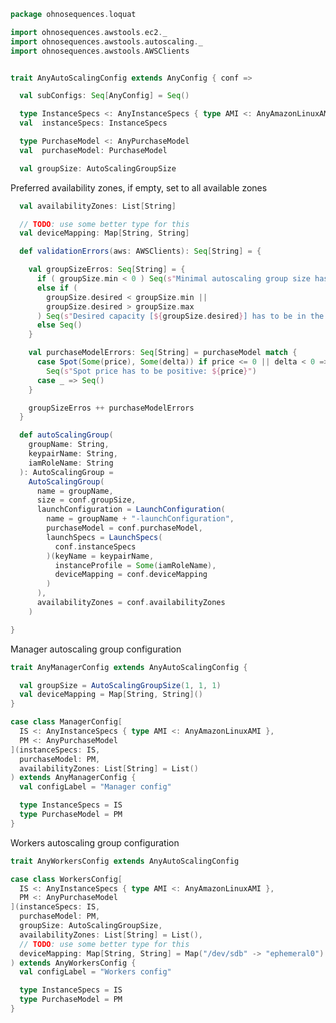
```scala
package ohnosequences.loquat

import ohnosequences.awstools.ec2._
import ohnosequences.awstools.autoscaling._
import ohnosequences.awstools.AWSClients


trait AnyAutoScalingConfig extends AnyConfig { conf =>

  val subConfigs: Seq[AnyConfig] = Seq()

  type InstanceSpecs <: AnyInstanceSpecs { type AMI <: AnyAmazonLinuxAMI }
  val  instanceSpecs: InstanceSpecs

  type PurchaseModel <: AnyPurchaseModel
  val  purchaseModel: PurchaseModel

  val groupSize: AutoScalingGroupSize
```

Preferred availability zones, if empty, set to all available zones

```scala
  val availabilityZones: List[String]

  // TODO: use some better type for this
  val deviceMapping: Map[String, String]

  def validationErrors(aws: AWSClients): Seq[String] = {

    val groupSizeErros: Seq[String] = {
      if ( groupSize.min < 0 ) Seq(s"Minimal autoscaling group size has to be non-negative: ${groupSize.min}")
      else if (
        groupSize.desired < groupSize.min ||
        groupSize.desired > groupSize.max
      ) Seq(s"Desired capacity [${groupSize.desired}] has to be in the interval [${groupSize.min}, ${groupSize.max}]")
      else Seq()
    }

    val purchaseModelErrors: Seq[String] = purchaseModel match {
      case Spot(Some(price), Some(delta)) if price <= 0 || delta < 0 =>
        Seq(s"Spot price has to be positive: ${price}")
      case _ => Seq()
    }

    groupSizeErros ++ purchaseModelErrors
  }

  def autoScalingGroup(
    groupName: String,
    keypairName: String,
    iamRoleName: String
  ): AutoScalingGroup =
    AutoScalingGroup(
      name = groupName,
      size = conf.groupSize,
      launchConfiguration = LaunchConfiguration(
        name = groupName + "-launchConfiguration",
        purchaseModel = conf.purchaseModel,
        launchSpecs = LaunchSpecs(
          conf.instanceSpecs
        )(keyName = keypairName,
          instanceProfile = Some(iamRoleName),
          deviceMapping = conf.deviceMapping
        )
      ),
      availabilityZones = conf.availabilityZones
    )

}
```

Manager autoscaling group configuration

```scala
trait AnyManagerConfig extends AnyAutoScalingConfig {

  val groupSize = AutoScalingGroupSize(1, 1, 1)
  val deviceMapping = Map[String, String]()
}

case class ManagerConfig[
  IS <: AnyInstanceSpecs { type AMI <: AnyAmazonLinuxAMI },
  PM <: AnyPurchaseModel
](instanceSpecs: IS,
  purchaseModel: PM,
  availabilityZones: List[String] = List()
) extends AnyManagerConfig {
  val configLabel = "Manager config"

  type InstanceSpecs = IS
  type PurchaseModel = PM
}
```

Workers autoscaling group configuration

```scala
trait AnyWorkersConfig extends AnyAutoScalingConfig

case class WorkersConfig[
  IS <: AnyInstanceSpecs { type AMI <: AnyAmazonLinuxAMI },
  PM <: AnyPurchaseModel
](instanceSpecs: IS,
  purchaseModel: PM,
  groupSize: AutoScalingGroupSize,
  availabilityZones: List[String] = List(),
  // TODO: use some better type for this
  deviceMapping: Map[String, String] = Map("/dev/sdb" -> "ephemeral0")
) extends AnyWorkersConfig {
  val configLabel = "Workers config"

  type InstanceSpecs = IS
  type PurchaseModel = PM
}

```




[test/scala/ohnosequences/loquat/test/dataProcessing.scala]: ../../../../../test/scala/ohnosequences/loquat/test/dataProcessing.scala.md
[test/scala/ohnosequences/loquat/test/md5.scala]: ../../../../../test/scala/ohnosequences/loquat/test/md5.scala.md
[test/scala/ohnosequences/loquat/test/dataMappings.scala]: ../../../../../test/scala/ohnosequences/loquat/test/dataMappings.scala.md
[test/scala/ohnosequences/loquat/test/data.scala]: ../../../../../test/scala/ohnosequences/loquat/test/data.scala.md
[test/scala/ohnosequences/loquat/test/config.scala]: ../../../../../test/scala/ohnosequences/loquat/test/config.scala.md
[main/scala/ohnosequences/loquat/dataProcessing.scala]: ../dataProcessing.scala.md
[main/scala/ohnosequences/loquat/terminator.scala]: ../terminator.scala.md
[main/scala/ohnosequences/loquat/configs/user.scala]: user.scala.md
[main/scala/ohnosequences/loquat/configs/resources.scala]: resources.scala.md
[main/scala/ohnosequences/loquat/configs/general.scala]: general.scala.md
[main/scala/ohnosequences/loquat/configs/autoscaling.scala]: autoscaling.scala.md
[main/scala/ohnosequences/loquat/configs/termination.scala]: termination.scala.md
[main/scala/ohnosequences/loquat/configs/loquat.scala]: loquat.scala.md
[main/scala/ohnosequences/loquat/loquats.scala]: ../loquats.scala.md
[main/scala/ohnosequences/loquat/utils.scala]: ../utils.scala.md
[main/scala/ohnosequences/loquat/dataMappings.scala]: ../dataMappings.scala.md
[main/scala/ohnosequences/loquat/worker.scala]: ../worker.scala.md
[main/scala/ohnosequences/loquat/logger.scala]: ../logger.scala.md
[main/scala/ohnosequences/loquat/manager.scala]: ../manager.scala.md